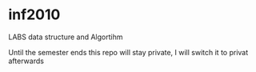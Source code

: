 # inf2010
LABS data structure and Algortihm

Until the semester ends this repo will stay private, I will switch it to privat afterwards
